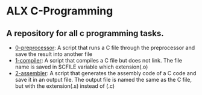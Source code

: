 # ALX C-Programming
## A repository for all c programming tasks.
- [0-preprocessor](https://github.com/kadelcode/alx-low_level_programming/blob/master/0x00-hello_world/0-preprocessor): A script that runs a C file through the preprocessor and save the result into another file
- [1-compiler](https://github.com/kadelcode/alx-low_level_programming/blob/master/0x00-hello_world/1-compiler): A script that compiles a C file but does not link. The file name is saved in $CFILE variable which extension(.o)
- [2-assembler](https://github.com/kadelcode/alx-low_level_programming/blob/master/0x00-hello_world/2-assembler): A script that generates the assembly code of a C code and save it in an output file. The output file is named the same as the C file, but with the extension(.s) instead of (.c)
